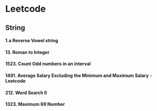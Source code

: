 # Leetcode
## String 
#### 1.a Reverse Vowel string
#### 13. Roman to Integer
#### 1523. Count Odd numbers in an interval
#### 1491. Average Salary Excluding the Minimum and Maximum Salary - Leetcode
#### 212. Word Search II
#### 1323. Maximum 69 Number
